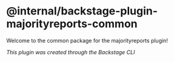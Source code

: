# @internal/backstage-plugin-majorityreports-common

Welcome to the common package for the majorityreports plugin!

_This plugin was created through the Backstage CLI_
